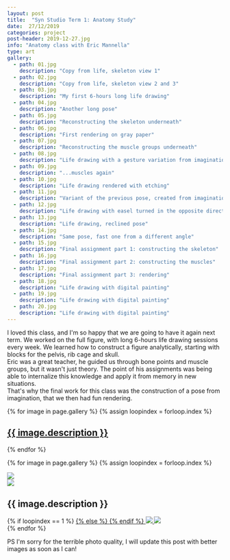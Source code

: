 ```yaml
---
layout: post
title:  "Syn Studio Term 1: Anatomy Study"
date:  27/12/2019
categories: project
post-header: 2019-12-27.jpg
info: "Anatomy class with Eric Mannella"
type: art
gallery:
  - path: 01.jpg
    description: "Copy from life, skeleton view 1"
  - path: 02.jpg
    description: "Copy from life, skeleton view 2 and 3"
  - path: 03.jpg
    description: "My first 6-hours long life drawing"
  - path: 04.jpg
    description: "Another long pose"
  - path: 05.jpg
    description: "Reconstructing the skeleton underneath"
  - path: 06.jpg
    description: "First rendering on gray paper"
  - path: 07.jpg
    description: "Reconstructing the muscle groups underneath"
  - path: 08.jpg
    description: "Life drawing with a gesture variation from imagination"
  - path: 09.jpg
    description: "...muscles again"
  - path: 10.jpg
    description: "Life drawing rendered with etching"
  - path: 11.jpg
    description: "Variant of the previous pose, created from imagination"
  - path: 12.jpg
    description: "Life drawing with easel turned in the opposite direction of the model"
  - path: 13.jpg
    description: "Life drawing, reclined pose"
  - path: 14.jpg
    description: "Same pose, fast one from a different angle"
  - path: 15.jpg
    description: "Final assignment part 1: constructing the skeleton"
  - path: 16.jpg
    description: "Final assignment part 2: constructing the muscles"
  - path: 17.jpg
    description: "Final assignment part 3: rendering"
  - path: 18.jpg
    description: "Life drawing with digital painting"
  - path: 19.jpg
    description: "Life drawing with digital painting"
  - path: 20.jpg
    description: "Life drawing with digital painting"
---
```


I loved this class, and I'm so happy that we are going to have it again next term. We worked on the full figure, with long 6-hours life drawing sessions every week. We learned how to construct a figure analytically, starting with blocks for the pelvis, rib cage and skull.
<br>
Eric was a great teacher, he guided us through bone points and muscle groups, but it wasn't just theory. The point of his assignments was being able to internalize this knowledge and apply it from memory in new situations.
<br>
That's why the final work for this class was the construction of a pose from imagination, that we then had fun rendering.

<div class="thumb-grid">
  {% for image in page.gallery %}
  {% assign loopindex = forloop.index %}
        <a href="#id{{ loopindex }}" class= "thumb-link">
          <div class="thumb" style="background-image: url('{{ site.baseurl }}/img/posts/2019-12-27/{{ image.path }}');">
            <div class="caption">
              <h2> {{ image.description }} </h2>
            </div>
          </div>
        </a>
  {% endfor %}
</div>

{% for image in page.gallery %}
{% assign loopindex = forloop.index %}
  <div id="id{{ loopindex }}" class="popup" >
    <a href="#" >
      <img src="{{ site.baseurl }}/img/closebtn.png" class="closebtn" />
    </a>
    <div class="gallery" >
      <img src="{{ site.baseurl }}/img/posts/2019-12-27/{{ image.path }}" class="image" />
    </div>
    <div class="image-info-post">
      <h2> {{ image.description }} </h2>
        {% if loopindex == 1 %}
          <a href="#" >
        {% else %}
          <a href="#id{{ loopindex | minus: 1 }}" >
        {% endif %}
        <img src="{{ site.baseurl }}/img/backbtn.png" class="backbtn" >
      </a>
      <a href="#id{{ loopindex | plus: 1 }}" >
        <img src="{{ site.baseurl }}/img/nextbtn.png" class="nextbtn" />
      </a>
    </div>
  </div>
{% endfor %}

PS I'm sorry for the terrible photo quality, I will update this post with better images as soon as I can!
